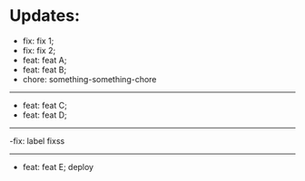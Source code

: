 # Updates:

- fix: fix 1;
- fix: fix 2;
- feat: feat A;
- feat: feat B;
- chore: something-something-chore

---

- feat: feat C;
- feat: feat D;

---

-fix: label fixss

---

- feat: feat E;
  deploy
